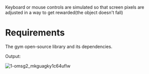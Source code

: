 Keyboard or mouse controls are simulated so that screen pixels are adjusted in a way to get rewarded(the object doesn't fall)

# Requirements
The gym open-source library and its dependencies.

Output:

![1-omsg2_mkguagky1c64uflw](https://user-images.githubusercontent.com/19835029/31588566-8704b760-b211-11e7-907a-6490d2d6559c.gif)
